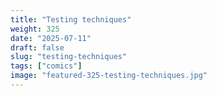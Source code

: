 ```yaml
---
title: "Testing techniques"
weight: 325
date: "2025-07-11"
draft: false
slug: "testing-techniques"
tags: ["comics"]
image: "featured-325-testing-techniques.jpg"
---
```

